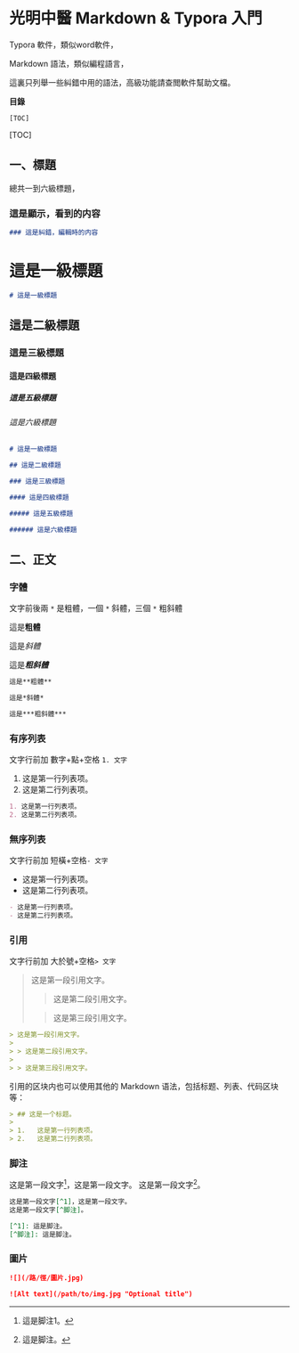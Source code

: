 # 光明中醫 Markdown & Typora 入門

Typora 軟件，類似word軟件，

Markdown 語法，類似編程語言，

這裏只列舉一些糾錯中用的語法，高級功能請查閲軟件幫助文檔。

**目錄**

` [TOC] `

[TOC]

## 一、標題

總共一到六級標題，

### 這是顯示，看到的内容

```markdown
### 這是糾錯，編輯時的内容
```

# 這是一級標題

```markdown
# 這是一級標題
```

## 這是二級標題

### 這是三級標題

#### 這是四級標題

##### 這是五級標題

###### 這是六級標題

```markdown
# 這是一級標題

## 這是二級標題

### 這是三級標題

#### 這是四級標題

##### 這是五級標題

###### 這是六級標題
```

## 二、正文

### 字體

文字前後兩 `*` 是粗體，一個 `*` 斜體，三個 `*` 粗斜體

這是**粗體**

這是*斜體*

這是***粗斜體***

```markdown
這是**粗體**

這是*斜體*

這是***粗斜體***
```

### 有序列表

文字行前加 數字+點+空格 `1. 文字` 

1. 这是第一行列表项。
2. 这是第二行列表项。

```markdown
1. 这是第一行列表项。
2. 这是第二行列表项。
```

### 無序列表

文字行前加  短橫+空格`- 文字` 

- 这是第一行列表项。
- 这是第二行列表项。

```markdown
- 这是第一行列表项。
- 这是第二行列表项。
```

### 引用

文字行前加  大於號+空格`> 文字` 

> 这是第一段引用文字。
>
> > 这是第二段引用文字。
> 
> > 这是第三段引用文字。

```markdown
> 这是第一段引用文字。
>
> > 这是第二段引用文字。
> 
> > 这是第三段引用文字。
```

引用的区块内也可以使用其他的 Markdown 语法，包括标题、列表、代码区块等：

```markdown
> ## 这是一个标题。
> 
> 1.   这是第一行列表项。
> 2.   这是第二行列表项。
```

### 脚注

这是第一段文字[^1]，这是第一段文字。
这是第一段文字[^脚注]。

[^1]: 這是脚注1。
[^脚注]: 這是脚注。

```markdown
这是第一段文字[^1]，这是第一段文字。
这是第一段文字[^脚注]。

[^1]: 這是脚注。
[^脚注]: 這是脚注。
```

### 圖片


```markdown
![](/路/徑/圖片.jpg)

![Alt text](/path/to/img.jpg "Optional title")
```

